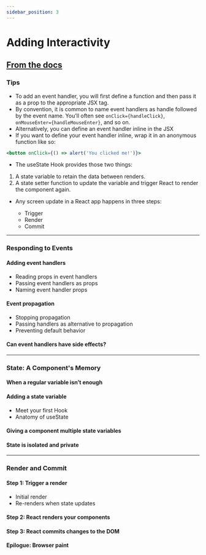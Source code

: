 ```yaml
---
sidebar_position: 3
---
```


# Adding Interactivity

## [From the docs](https://react.dev/learn/adding-interactivity)

### Tips

- To add an event handler, you will first define a function and then pass it as a prop to the appropriate JSX tag.
- By convention, it is common to name event handlers as handle followed by the event name. You’ll often see `onClick={handleClick}`, `onMouseEnter={handleMouseEnter}`, and so on.
- Alternatively, you can define an event handler inline in the JSX
- If you want to define your event handler inline, wrap it in an anonymous function like so:

```jsx
<button onClick={() => alert('You clicked me!')}>
```

- The useState Hook provides those two things:

1. A state variable to retain the data between renders.
2. A state setter function to update the variable and trigger React to render the component again.

- Any screen update in a React app happens in three steps:

    - Trigger
    - Render
    - Commit

***

### Responding to Events

#### Adding event handlers

- Reading props in event handlers
- Passing event handlers as props
- Naming event handler props

#### Event propagation

- Stopping propagation
- Passing handlers as alternative to propagation
- Preventing default behavior

#### Can event handlers have side effects?

***

### State: A Component's Memory

#### When a regular variable isn’t enough

#### Adding a state variable

- Meet your first Hook
- Anatomy of useState

#### Giving a component multiple state variables

#### State is isolated and private

***

### Render and Commit

#### Step 1: Trigger a render

- Initial render
- Re-renders when state updates

#### Step 2: React renders your components

#### Step 3: React commits changes to the DOM

#### Epilogue: Browser paint
